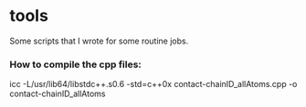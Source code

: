 # tools

Some scripts that I wrote for some routine jobs. 



### How to compile the cpp files:
icc -L/usr/lib64/libstdc++.s0.6 -std=c++0x contact-chainID_allAtoms.cpp -o contact-chainID_allAtoms
